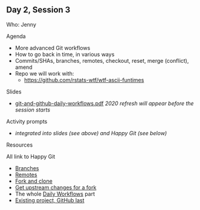 ## Day 2, Session 3

Who: Jenny

Agenda

  * More advanced Git workflows
  * How to go back in time, in various ways
  * Commits/SHAs, branches, remotes, checkout, reset, merge (conflict), amend
  * Repo we will work with:
    - <https://github.com/rstats-wtf/wtf-ascii-funtimes>
  
Slides

  * [git-and-github-daily-workflows.pdf](materials/git-and-github-daily-workflows.pdf) *2020 refresh will appear before the session starts*
  
Activity prompts

  * *integrated into slides (see above) and Happy Git (see below)*
  
Resources

All link to Happy Git

  * [Branches](https://happygitwithr.com/git-branches.html)
  * [Remotes](https://happygitwithr.com/git-remotes.html)
  * [Fork and clone](https://happygitwithr.com/fork-and-clone.html)
  * [Get upstream changes for a fork](https://happygitwithr.com/upstream-changes.html)
  * The whole [Daily Workflows](https://happygitwithr.com/workflows-intro.html) part
  * [Existing project, GitHub last](https://happygitwithr.com/existing-github-last.html)
